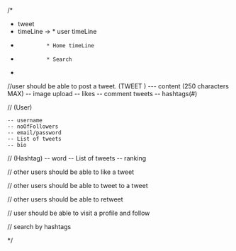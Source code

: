 /*
  * tweet
  * timeLine -> * user timeLine
  *              * Home timeLine
  *              * Search 
  *        


//user should be able to post a tweet. (TWEET ) --- content (250 characters MAX) -- image upload -- likes -- comment tweets -- hashtags(#)

// (User)

    -- username 
    -- noOfFollowers
    -- email/password
    -- List of tweets 
    -- bio
// (Hashtag) -- word -- List of tweets -- ranking

// other users should be able to like a tweet

// other users should be able to tweet to a tweet

// other users should be able to retweet

// user should be able to visit a profile and follow

// search by hashtags


*/